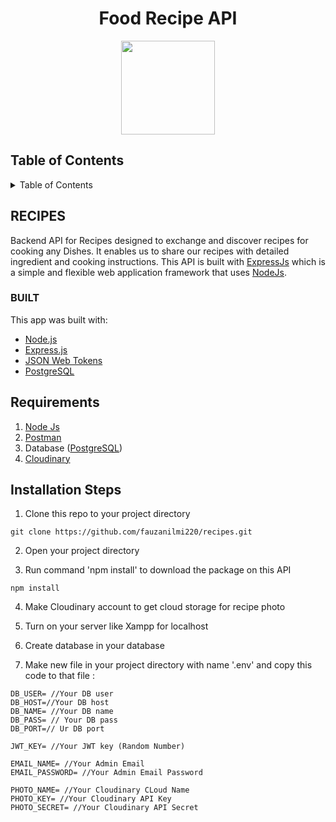 <h1 align="center">Food Recipe API</h1>
<div align="center">
  <img src='https://user-images.githubusercontent.com/126861853/244944772-c5b36b83-404c-441b-b6ad-fbcd416cd213.png' width="150" height="150" />
</div>

## Table of Contents
<details>
  <summary>Table of Contents</summary>
  <ol>
    <li>
      <a href="#about-the-project">About The Project</a>
      <ul>
        <li><a href="#built-with">Built With</a></li>
      </ul>
    </li>
    <li><a href="#requirements">Requirements</a></li>
    <li><a href="#installation-and-usage-steps">Installation and Usage Steps</a></li>
    <li><a href="#api-route">API Route</a></li>
    <li><a href="#related-project">Related Project</a></li>
  </ol>
</details>

## RECIPES
Backend API for Recipes designed to exchange and discover recipes for cooking any Dishes. It enables us to share our recipes with detailed ingredient and cooking instructions. This API is built with <a href="https://expressjs.com">ExpressJs</a> which is a simple and flexible web application framework that uses <a href="https://nodejs.org/en/about/">NodeJs<a/>.<br>

### BUILT

This app was built with:

- [Node.js](https://nodejs.org/en/)
- [Express.js](https://expressjs.com/)
- [JSON Web Tokens](https://jwt.io/)
- [PostgreSQL](https://www.postgresql.org/)

## Requirements
1. <a href="https://nodejs.org/en/">Node Js</a>
2. <a href="https://www.postman.com/downloads/">Postman</a>
3. Database (<a href="https://www.postgresql.org/download/">PostgreSQL</a>)
4. <a href="https://cloudinary.com">Cloudinary</a>

## Installation Steps
1. Clone this repo to your project directory
```
git clone https://github.com/fauzanilmi220/recipes.git
```
2. Open your project directory 

3. Run command 'npm install' to download the package on this API
```
npm install
```
4. Make Cloudinary account to get cloud storage for recipe photo

5. Turn on your server like Xampp for localhost

6. Create database in your database

7. Make new file in your project directory with name '.env' and copy this code to that file :
```
DB_USER= //Your DB user
DB_HOST=//Your DB host
DB_NAME= //Your DB name
DB_PASS= // Your DB pass
DB_PORT=// Ur DB port

JWT_KEY= //Your JWT key (Random Number)

EMAIL_NAME= //Your Admin Email
EMAIL_PASSWORD= //Your Admin Email Password

PHOTO_NAME= //Your Cloudinary CLoud Name
PHOTO_KEY= //Your Cloudinary API Key
PHOTO_SECRET= //Your Cloudinary API Secret
```
